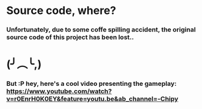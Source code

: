 # Source code, where?

### Unfortunately, due to some coffe spilling accident, the original source code of this project has been lost..
                                                                                                                  
 #              (╯︵╰,)
 
 






















### But :P hey, here's a cool video presenting the gameplay: https://www.youtube.com/watch?v=r0EnrH0K0EY&feature=youtu.be&ab_channel=-Chipy
